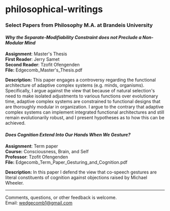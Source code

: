 # philosophical-writings
### Select Papers from Philosophy M.A. at Brandeis University


#### *Why the Separate-Modifiability Constraint does not Preclude a Non-Modular Mind*  
**Assignment**: Master's Thesis  
**First Reader**: Jerry Samet  
**Second Reader**: Tzofit Ofengenden  
**File:** Edgecomb_Master's_Thesis.pdf  

**Description:** This paper engages a controversy regarding the functional architecture of adaptive complex systems (e.g. minds, organisms). Specifically, I argue against the view that because of natural selection's need to make isolated adjustments to various functions over evolutionary time, adaptive complex systems are constrained to functional designs that are thoroughly modular in organization. I argue to the contrary that adaptive complex systems can implement integrated functional architectures and still remain evolutionarily robust, and I present hypotheses as to how this can be achieved. 


#### *Does Cognition Extend Into Our Hands When We Gesture?*    
**Assignment**: Term paper  
**Course:** Consciousness, Brain, and Self  
**Professor**: Tzofit Ofengenden       
**File:** Edgecomb_Term_Paper_Gesturing_and_Cognition.pdf 

**Description:** In this paper I defend the view that co-speech gestures are literal constituents of cognition against objections raised by Michael Wheeler. 

-----------
Comments, questions, or other feedback is welcome.  
Email: wedgecomb1@gmail.com
